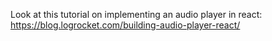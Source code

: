 Look at this tutorial on implementing an audio player in react:
https://blog.logrocket.com/building-audio-player-react/

